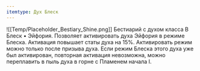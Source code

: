 ```yaml
---
itemtype: Дух Блеск
---
```

![[Temp/Placeholder_Bestiary_Shine.png]]
Бестиарий с духом класса B Блеск • Эйфория. Позволяет активировать духа Эйфория в режиме Блеска. Активация повышает статы духа на 15%. Активировать режим можно только после призыва духа. Если режим Блеска этого духа уже был активирован, повторная активация невозможна, можно переплавить в пыль духа в горне с Пламенем начала I.
